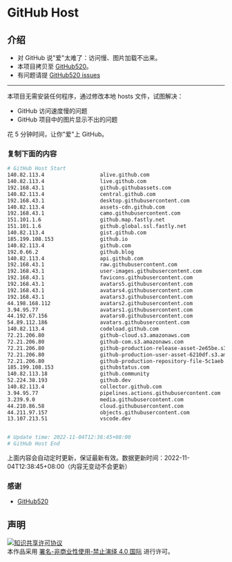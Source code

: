 # GitHub Host
## 介绍
- 对 GitHub 说"爱"太难了：访问慢、图片加载不出来。
- 本项目拷贝至 [GitHub520](https://github.com/521xueweihan/GitHub520)。
- 有问题请提 [GitHub520 issues](https://github.com/521xueweihan/GitHub520/issues/new)

---

本项目无需安装任何程序，通过修改本地 hosts 文件，试图解决：
- GitHub 访问速度慢的问题
- GitHub 项目中的图片显示不出的问题

花 5 分钟时间，让你"爱"上 GitHub。

### 复制下面的内容
```bash
# GitHub Host Start
140.82.113.4                  alive.github.com
140.82.113.4                  live.github.com
192.168.43.1                  github.githubassets.com
140.82.113.4                  central.github.com
192.168.43.1                  desktop.githubusercontent.com
140.82.113.4                  assets-cdn.github.com
192.168.43.1                  camo.githubusercontent.com
151.101.1.6                   github.map.fastly.net
151.101.1.6                   github.global.ssl.fastly.net
140.82.113.4                  gist.github.com
185.199.108.153               github.io
140.82.113.4                  github.com
192.0.66.2                    github.blog
140.82.113.4                  api.github.com
192.168.43.1                  raw.githubusercontent.com
192.168.43.1                  user-images.githubusercontent.com
192.168.43.1                  favicons.githubusercontent.com
192.168.43.1                  avatars5.githubusercontent.com
192.168.43.1                  avatars4.githubusercontent.com
192.168.43.1                  avatars3.githubusercontent.com
44.198.168.112                avatars2.githubusercontent.com
3.94.95.77                    avatars1.githubusercontent.com
44.192.67.156                 avatars0.githubusercontent.com
54.89.112.186                 avatars.githubusercontent.com
140.82.113.4                  codeload.github.com
72.21.206.80                  github-cloud.s3.amazonaws.com
72.21.206.80                  github-com.s3.amazonaws.com
72.21.206.80                  github-production-release-asset-2e65be.s3.amazonaws.com
72.21.206.80                  github-production-user-asset-6210df.s3.amazonaws.com
72.21.206.80                  github-production-repository-file-5c1aeb.s3.amazonaws.com
185.199.108.153               githubstatus.com
140.82.113.18                 github.community
52.224.38.193                 github.dev
140.82.113.4                  collector.github.com
3.94.95.77                    pipelines.actions.githubusercontent.com
3.239.9.0                     media.githubusercontent.com
44.210.86.58                  cloud.githubusercontent.com
44.211.97.157                 objects.githubusercontent.com
13.107.213.51                 vscode.dev


# Update time: 2022-11-04T12:38:45+08:00
# GitHub Host End

```
上面内容会自动定时更新，保证最新有效。数据更新时间：2022-11-04T12:38:45+08:00（内容无变动不会更新）

### 感谢

- [GitHub520](https://github.com/521xueweihan/GitHub520)

## 声明
<a rel="license" href="https://creativecommons.org/licenses/by-nc-nd/4.0/deed.zh"><img alt="知识共享许可协议" style="border-width: 0" src="https://licensebuttons.net/l/by-nc-nd/4.0/88x31.png"></a><br>本作品采用 <a rel="license" href="https://creativecommons.org/licenses/by-nc-nd/4.0/deed.zh">署名-非商业性使用-禁止演绎 4.0 国际</a> 进行许可。